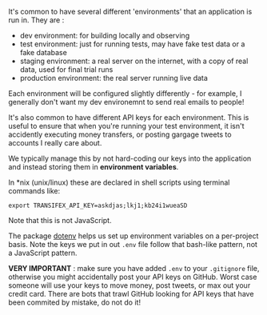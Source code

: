 It's common to have several different 'environments' that an application is run in.
They are :
  - dev environment: for building locally and observing
  - test environment: just for running tests, may have fake test data or a fake database
  - staging environment: a real server on the internet, with a copy of real data, used for final trial runs
  - production environment: the real server running live data

Each environment will be configured slightly differently - for example, I generally don't want my dev environemnt to send real emails to people!

It's also common to have different API keys for each environment. This is useful to ensure that when you're running your test environment, it isn't accidently executing money transfers, or posting gargage tweets to accounts I really care about.

We typically manage this by not hard-coding our keys into the application and instead storing them in **environment variables**.

In \*nix (unix/linux) these are declared in shell scripts using terminal commands like:

```
export TRANSIFEX_API_KEY=askdjas;lkj1;kb24i1wueaSD
```

Note that this is not JavaScript.

The package [dotenv](https://www.npmjs.com/package/dotenv) helps us set up environment variables on a per-project basis. Note the keys we put in out `.env` file follow that bash-like pattern, not a JavaScript pattern.

**VERY IMPORTANT** : make sure you have added `.env` to your `.gitignore` file, otherwise you might accidentally post your API keys on GitHub.
Worst case someone will use your keys to move money, post tweets, or max out your credit card. There are bots that trawl GitHub looking for API keys that have been commited by mistake, do not do it!
